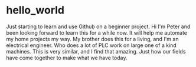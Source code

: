 # hello_world
Just starting to learn and use Github on a beginner project.
Hi I'm Peter and been looking forward to learn this for a while now.  It will help me automate my home projects my way.  My brother does this for a living, and I'm an electrical engineer.  Who does a lot of PLC work on large one of a kind machines.  This is very similar, and I find that amazing.  Just how our fields have come together to make what we have today.

